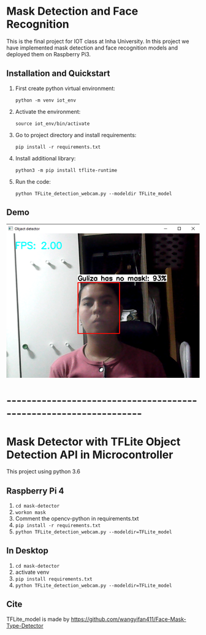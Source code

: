 # Mask Detection and Face Recognition
This is the final project for IOT class at Inha University. In this project we have implemented mask detection and face recognition models and deployed them on Raspberry Pi3.

## Installation and Quickstart
1. First create python virtual environment:   
    ```
    python -m venv iot_env
    ```
2. Activate the environment:
    ```
    source iot_env/bin/activate
    ```
3. Go to project directory and install requirements:
    ```
    pip install -r requirements.txt
    ```
4. Install additional library:
    ```
    python3 -m pip install tflite-runtime
    ```
5. Run the code:
    ```
    python TFLite_detection_webcam.py --modeldir TFLite_model
    ```

## Demo
![demo](assets/ggg.png)

# -----------------------------------------------------------------
# Mask Detector with TFLite Object Detection API in Microcontroller

This project using python 3.6

## Raspberry Pi 4

1. `cd mask-detector`
2. `workon mask`
3. Comment the opencv-python in requirements.txt
4. `pip install -r requirements.txt`
5. `python TFLite_detection_webcam.py --modeldir=TFLite_model`

## In Desktop

1. `cd mask-detector`
2. activate venv
3. `pip install requirements.txt`
4. `python TFLite_detection_webcam.py --modeldir=TFLite_model`

## Cite

TFLite_model is made by https://github.com/wangyifan411/Face-Mask-Type-Detector
